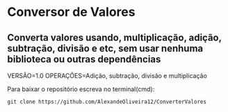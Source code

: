 # Conversor de Valores

## Converta valores usando, multiplicação, adição, subtração, divisão e etc, sem usar nenhuma biblioteca ou outras dependências

VERSÃO=1.0
OPERAÇÕES=Adição, subtração, divisão e multiplicação

Para baixar o repositório escreva no terminal(cmd):
````
git clone https://github.com/AlexandeOliveira12/ConverterValores
````

